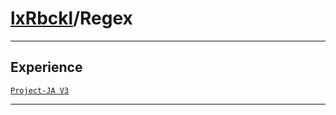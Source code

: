 # [lxRbckl](https://github.com/lxRbckl/lxRbckl/tree/main)/Regex

---

## Experience
[`Project-JA V3`](https://github.com/lxRbckl/Project-JA/blob/V3/README.md)

---
